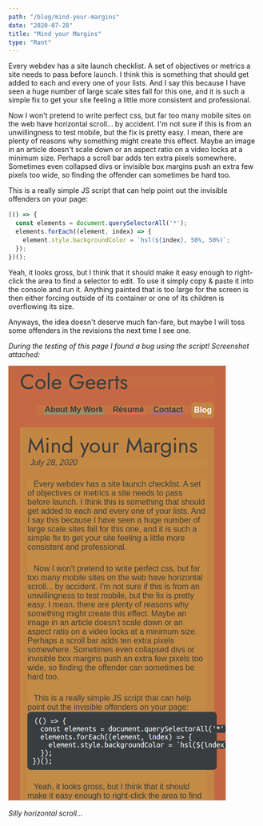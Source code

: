 ```yaml
---
path: "/blog/mind-your-margins"
date: "2020-07-28"
title: "Mind your Margins"
type: "Rant"
---
```

Every webdev has a site launch checklist. A set of objectives or metrics a site needs to pass before launch. I think this is something that should get added to each and every one of your lists. And I say this because I have seen a huge number of large scale sites fall for this one, and it is such a simple fix to get your site feeling a little more consistent and professional.

Now I won't pretend to write perfect css, but far too many mobile sites on the web have horizontal scroll... by accident. I'm not sure if this is from an unwillingness to test mobile, but the fix is pretty easy. I mean, there are plenty of reasons why something might create this effect. Maybe an image in an article doesn't scale down or an aspect ratio on a video locks at a minimum size. Perhaps a scroll bar adds ten extra pixels somewhere. Sometimes even collapsed divs or invisible box margins push an extra few pixels too wide, so finding the offender can sometimes be hard too.

This is a really simple JS script that can help point out the invisible offenders on your page:

```js
(() => {
  const elements = document.querySelectorAll('*');
  elements.forEach((element, index) => {
    element.style.backgroundColor = `hsl(${index}, 50%, 50%)`;
  });
})();
```

Yeah, it looks gross, but I think that it should make it easy enough to right-click the area to find a selector to edit. To use it simply copy & paste it into the console and run it. Anything painted that is too large for the screen is then either forcing outside of its container or one of its children is overflowing its size.

Anyways, the idea doesn't deserve much fan-fare, but maybe I will toss some offenders in the revisions the next time I see one.

_During the testing of this page I found a bug using the script! Screenshot attached:_

![This page displayed with the content of the code snippet overflowing on the right side](./images/mind-your-margins-screenshot.png)

_Silly horizontal scroll..._
